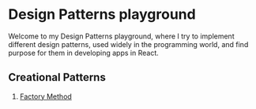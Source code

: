 # Design Patterns playground

Welcome to my Design Patterns playground, where I try to implement different design patterns, used widely in the programming world, and find purpose for them in developing apps in React.

## Creational Patterns

1. [Factory Method](https://github.com/patryk-bernasiewicz/react-design-patterns/tree/master/src/pages/FactoryExample)
